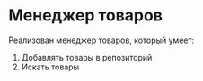 # Менеджер товаров

Реализован менеджер товаров, который умеет:
1. Добавлять товары в репозиторий
2. Искать товары